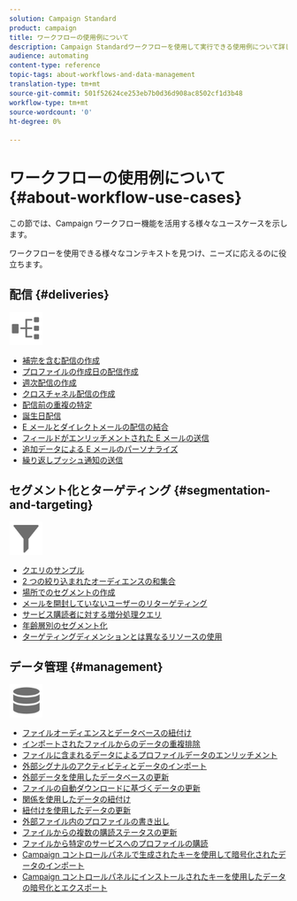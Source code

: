 ```yaml
---
solution: Campaign Standard
product: campaign
title: ワークフローの使用例について
description: Campaign Standardワークフローを使用して実行できる使用例について詳しく説明します。
audience: automating
content-type: reference
topic-tags: about-workflows-and-data-management
translation-type: tm+mt
source-git-commit: 501f52624ce253eb7b0d36d908ac8502cf1d3b48
workflow-type: tm+mt
source-wordcount: '0'
ht-degree: 0%

---
```



# ワークフローの使用例について {#about-workflow-use-cases}

この節では、Campaign ワークフロー機能を活用する様々なユースケースを示します。

ワークフローを使用できる様々なコンテキストを見つけ、ニーズに応えるのに役立ちます。

## 配信 {#deliveries}

<img src="assets/do-not-localize/icon_workflows.svg" width="60px">

* [補完を含む配信の作成](../../automating/using/workflow-created-query-with-complement.md)
* [プロファイルの作成日の配信作成](../../automating/using/workflow-creation-date-query.md)
* [週次配信の作成](../../automating/using/workflow-weekly-offer.md)
* [クロスチャネル配信の作成](../../automating/using/workflow-cross-channel-delivery.md)
* [配信前の重複の特定](../../automating/using/identifying-duplicated-before-delivery.md)
* [誕生日配信](../../automating/using/birthday-delivery.md)
* [E メールとダイレクトメールの配信の結合](../../automating/using/coupling-email-direct-mail.md)
* [フィールドがエンリッチメントされた E メールの送信](../../automating/using/sending-email-enriched-fields.md)
* [追加データによる E メールのパーソナライズ](../../automating/using/personalizing-email-with-additional-data.md)
* [繰り返しプッシュ通知の送信](../../automating/using/recurring-push-notifications.md)

## セグメント化とターゲティング {#segmentation-and-targeting}

<img src="assets/do-not-localize/icon_filter.svg" width="60px">

* [クエリのサンプル](../../automating/using/query-samples.md)
* [2 つの絞り込まれたオーディエンスの和集合](../../automating/using/union-on-two-refined-audiences.md)
* [場所でのセグメントの作成](../../automating/using/workflow-segmentation-location.md)
* [メールを開封していないユーザーのリターゲティング](../../automating/using/workflow-cross-channel-retargeting.md)
* [サービス購読者に対する増分処理クエリ](../../automating/using/incremental-query-on-subscribers.md)
* [年齢層別のセグメント化](../../automating/using/segmentation-age-groups.md)
* [ターゲティングディメンションとは異なるリソースの使用](../../automating/using/using-resources-different-from-targeting-dimensions.md)

## データ管理 {#management}

<img src="assets/do-not-localize/icon_manage.svg" width="60px">

* [ファイルオーディエンスとデータベースの紐付け](../../automating/using/reconcile-file-audience-with-database.md)
* [インポートされたファイルからのデータの重複排除](../../automating/using/deduplicating-data-imported-file.md)
* [ファイルに含まれるデータによるプロファイルデータのエンリッチメント](../../automating/using/enriching-profile-data-file.md)
* [外部シグナルのアクティビティとデータのインポート](../../automating/using/external-signal-data-import.md)
* [外部データを使用したデータベースの更新](../../automating/using/update-database-file.md)
* [ファイルの自動ダウンロードに基づくデータの更新](../../automating/using/update-data-automatic-download.md)
* [関係を使用したデータの紐付け](../../automating/using/reconciliation-using-relations.md)
* [紐付けを使用したデータの更新](../../automating/using/data-update-reconciliation.md)
* [外部ファイル内のプロファイルの書き出し](../../automating/using/exporting-profiles-in-file.md)
* [ファイルからの複数の購読ステータスの更新](../../automating/using/updating-subscriptions-from-file.md)
* [ファイルから特定のサービスへのプロファイルの購読](../../automating/using/subscribing-profiles-from-file.md)
* [Campaign コントロールパネルで生成されたキーを使用して暗号化されたデータのインポート](../../automating/using/managing-encrypted-data.md#use-case-gpg-decrypt)
* [Campaign コントロールパネルにインストールされたキーを使用したデータの暗号化とエクスポート](../../automating/using/managing-encrypted-data.md#use-case-gpg-encrypt)

